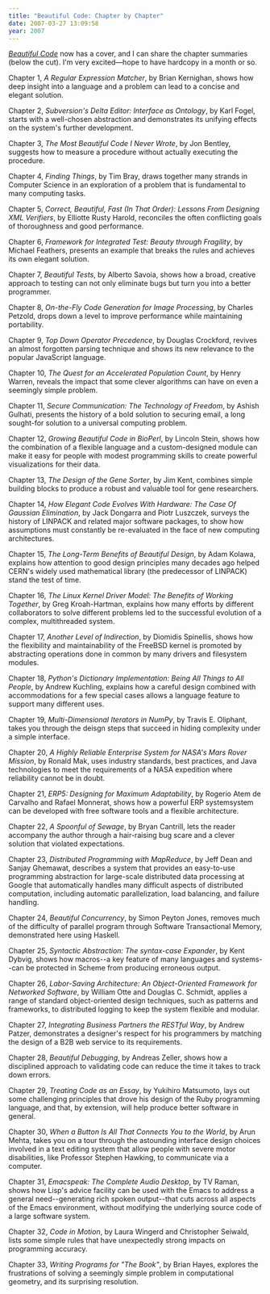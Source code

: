 ```yaml
---
title: "Beautiful Code: Chapter by Chapter"
date: 2007-03-27 13:09:58
year: 2007
---
```

<a href="http://www.oreilly.com/catalog/9780596510046/"><em>Beautiful Code</em></a> now has a cover, and I can share the chapter summaries (below the cut). I'm very excited—hope to have hardcopy in a month or so.

Chapter 1, <cite>A Regular Expression Matcher</cite>, by Brian Kernighan, shows how deep insight into a language and a problem can lead to a concise and elegant solution.

Chapter 2, <cite>Subversion's Delta Editor: Interface as Ontology</cite>, by Karl Fogel, starts with a well-chosen abstraction and demonstrates its unifying effects on the system's further development.

Chapter 3, <cite>The Most Beautiful Code I Never Wrote</cite>, by Jon Bentley, suggests how to measure a procedure without actually executing the procedure.

Chapter 4, <cite>Finding Things</cite>, by Tim Bray, draws together many strands in Computer Science in an exploration of a problem that is fundamental to many computing tasks.

Chapter 5, <cite>Correct, Beautiful, Fast (In That Order): Lessons From Designing XML Verifiers</cite>, by Elliotte Rusty Harold, reconciles the often conflicting goals of thoroughness and good performance.

Chapter 6, <cite>Framework for Integrated Test: Beauty through Fragility</cite>, by Michael Feathers, presents an example that breaks the rules and achieves its own elegant solution.

Chapter 7, <cite>Beautiful Tests</cite>, by Alberto Savoia, shows how a broad, creative approach to testing can not only eliminate bugs but turn you into a better programmer.

Chapter 8, <cite>On-the-Fly Code Generation for Image Processing</cite>, by Charles Petzold, drops down a level to improve performance while maintaining portability.

Chapter 9, <cite>Top Down Operator Precedence</cite>, by Douglas Crockford, revives an almost forgotten parsing technique and shows its new relevance to the popular JavaScript language.

Chapter 10, <cite>The Quest for an Accelerated Population Count</cite>, by Henry Warren, reveals the impact that some clever algorithms can have on even a seemingly simple problem.

Chapter 11, <cite>Secure Communication: The Technology of Freedom</cite>, by Ashish Gulhati, presents the history of a bold solution to securing email, a long sought-for solution to a universal computing problem.

Chapter 12, <cite>Growing Beautiful Code in BioPerl</cite>, by Lincoln Stein, shows how the combination of a flexible language and a custom-designed module can make it easy for people with modest programming skills to create powerful visualizations for their data.

Chapter 13, <cite>The Design of the Gene Sorter</cite>, by Jim Kent, combines simple building blocks to produce a robust and valuable tool for gene researchers.

Chapter 14, <cite>How Elegant Code Evolves With Hardware: The Case Of Gaussian Elimination</cite>, by Jack Dongarra and Piotr Luszczek, surveys the history of LINPACK and related major software packages, to show how assumptions must constantly be re-evaluated in the face of new computing architectures.

Chapter 15, <cite>The Long-Term Benefits of Beautiful Design</cite>, by Adam Kolawa, explains how attention to good design principles many decades ago helped CERN's widely used mathematical library (the predecessor of LINPACK) stand the test of time.

Chapter 16, <cite>The Linux Kernel Driver Model: The Benefits of Working Together</cite>, by Greg Kroah-Hartman, explains how many efforts by different collaborators to solve different problems led to the successful evolution of a complex, multithreaded system.

Chapter 17, <cite>Another Level of Indirection</cite>, by Diomidis Spinellis, shows how the flexibility and maintainability of the FreeBSD kernel is promoted by abstracting operations done in common by many drivers and filesystem modules.

Chapter 18, <cite>Python's Dictionary Implementation: Being All Things to All People</cite>, by Andrew Kuchling, explains how a careful design combined with accommodations for a few special cases allows a language feature to support many different uses.

Chapter 19, <cite>Multi-Dimensional Iterators in NumPy</cite>, by Travis E. Oliphant, takes you through the deisgn steps that succeed in hiding complexity under a simple interface.

Chapter 20, <cite>A Highly Reliable Enterprise System for NASA's Mars Rover Mission</cite>, by Ronald Mak, uses industry standards, best practices, and Java technologies to meet the requirements of a NASA expedition where reliability cannot be in doubt.

Chapter 21, <cite>ERP5: Designing for Maximum Adaptability</cite>, by Rogerio Atem de Carvalho and Rafael Monnerat, shows how a powerful ERP systemsystem can be developed with free software tools and a flexible architecture.

Chapter 22, <cite>A Spoonful of Sewage</cite>, by Bryan Cantrill, lets the reader accompany the author through a hair-raising bug scare and a clever solution that violated expectations.

Chapter 23, <cite>Distributed Programming with MapReduce</cite>, by Jeff Dean and Sanjay Ghemawat, describes a system that provides an easy-to-use programming abstraction for large-scale distributed data processing at Google that automatically handles many difficult aspects of distributed computation, including automatic parallelization, load balancing, and failure handling.

Chapter 24, <cite>Beautiful Concurrency</cite>, by Simon Peyton Jones, removes much of the difficulty of parallel program through Software Transactional Memory, demonstrated here using Haskell.

Chapter 25, <cite>Syntactic Abstraction: The syntax-case Expander</cite>, by Kent Dybvig, shows how macros--a key feature of many languages and systems--can be protected in Scheme from producing erroneous output.

Chapter 26, <cite>Labor-Saving Architecture: An Object-Oriented Framework for Networked Software</cite>, by William Otte and Douglas C. Schmidt, applies a range of standard object-oriented design techniques, such as patterns and frameworks, to distributed logging to keep the system flexible and modular.

Chapter 27, <cite>Integrating Business Partners the RESTful Way</cite>, by Andrew Patzer, demonstrates a designer's respect for his programmers by matching the design of a B2B web service to its requirements.

Chapter 28, <cite>Beautiful Debugging</cite>, by Andreas Zeller, shows how a disciplined approach to validating code can reduce the time it takes to track down errors.

Chapter 29, <cite>Treating Code as an Essay</cite>, by Yukihiro Matsumoto, lays out some challenging principles that drove his design of the Ruby programming language, and that, by extension, will help produce better software in general.

Chapter 30, <cite>When a Button Is All That Connects You to the World</cite>, by Arun Mehta, takes you on a tour through the astounding interface design choices involved in a text editing system that allow people with severe motor disabilities, like Professor Stephen Hawking, to communicate via a computer.

Chapter 31, <cite>Emacspeak: The Complete Audio Desktop</cite>, by TV Raman, shows how Lisp's advice facility can be used with the Emacs to address a general need--generating rich spoken output--that cuts across all aspects of the Emacs environment, without modifying the underlying source code of a large software system.

Chapter 32, <cite>Code in Motion</cite>, by Laura Wingerd and Christopher Seiwald, lists some simple rules that have unexpectedly strong impacts on programming accuracy.

Chapter 33, <cite>Writing Programs for "The Book"</cite>, by Brian Hayes, explores the frustrations of solving a seemingly simple problem in computational geometry, and its surprising resolution.
